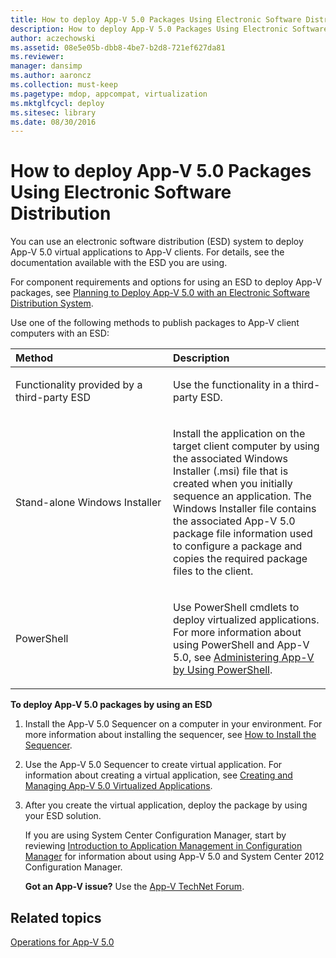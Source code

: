 ```yaml
---
title: How to deploy App-V 5.0 Packages Using Electronic Software Distribution
description: How to deploy App-V 5.0 Packages Using Electronic Software Distribution
author: aczechowski
ms.assetid: 08e5e05b-dbb8-4be7-b2d8-721ef627da81
ms.reviewer: 
manager: dansimp
ms.author: aaroncz
ms.collection: must-keep
ms.pagetype: mdop, appcompat, virtualization
ms.mktglfcycl: deploy
ms.sitesec: library
ms.date: 08/30/2016
---
```



# How to deploy App-V 5.0 Packages Using Electronic Software Distribution


You can use an electronic software distribution (ESD) system to deploy App-V 5.0 virtual applications to App-V clients. For details, see the documentation available with the ESD you are using.

For component requirements and options for using an ESD to deploy App-V packages, see [Planning to Deploy App-V 5.0 with an Electronic Software Distribution System](planning-to-deploy-app-v-50-with-an-electronic-software-distribution-system.md).

Use one of the following methods to publish packages to App-V client computers with an ESD:

<table>
<colgroup>
<col width="50%" />
<col width="50%" />
</colgroup>
<thead>
<tr class="header">
<th align="left">Method</th>
<th align="left">Description</th>
</tr>
</thead>
<tbody>
<tr class="odd">
<td align="left"><p>Functionality provided by a third-party ESD</p></td>
<td align="left"><p>Use the functionality in a third-party ESD.</p></td>
</tr>
<tr class="even">
<td align="left"><p>Stand-alone Windows Installer</p></td>
<td align="left"><p>Install the application on the target client computer by using the associated Windows Installer (.msi) file that is created when you initially sequence an application. The Windows Installer file contains the associated App-V 5.0 package file information used to configure a package and copies the required package files to the client.</p></td>
</tr>
<tr class="odd">
<td align="left"><p>PowerShell</p></td>
<td align="left"><p>Use PowerShell cmdlets to deploy virtualized applications. For more information about using PowerShell and App-V 5.0, see <a href="administering-app-v-by-using-powershell.md" data-raw-source="[Administering App-V by Using PowerShell](administering-app-v-by-using-powershell.md)">Administering App-V by Using PowerShell</a>.</p></td>
</tr>
</tbody>
</table>

 

**To deploy App-V 5.0 packages by using an ESD**

1.  Install the App-V 5.0 Sequencer on a computer in your environment. For more information about installing the sequencer, see [How to Install the Sequencer](how-to-install-the-sequencer-beta-gb18030.md).

2.  Use the App-V 5.0 Sequencer to create virtual application. For information about creating a virtual application, see [Creating and Managing App-V 5.0 Virtualized Applications](creating-and-managing-app-v-50-virtualized-applications.md).

3.  After you create the virtual application, deploy the package by using your ESD solution.

    If you are using System Center Configuration Manager, start by reviewing [Introduction to Application Management in Configuration Manager](https://go.microsoft.com/fwlink/?LinkId=281816) for information about using App-V 5.0 and System Center 2012 Configuration Manager.

    **Got an App-V issue?** Use the [App-V TechNet Forum](https://social.technet.microsoft.com/Forums/home?forum=mdopappv).

## Related topics


[Operations for App-V 5.0](operations-for-app-v-50.md)

 

 





